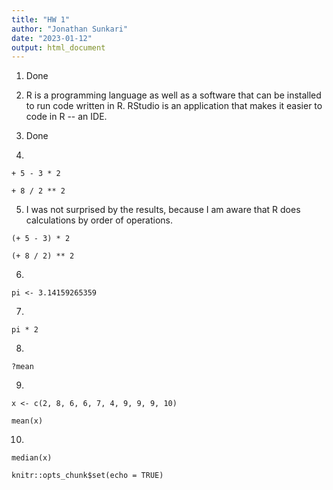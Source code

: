 ```yaml
---
title: "HW 1"
author: "Jonathan Sunkari"
date: "2023-01-12"
output: html_document
---
```

1. Done

2. R is a programming language as well as a software that can be installed to run code written in R. RStudio is an application that makes it easier to code in R -- an IDE. 

3. Done

4. 
```{r}
+ 5 - 3 * 2
```

```{r}
+ 8 / 2 ** 2
```

5. I was not surprised by the results, because I am aware that R does calculations by order of operations. 
```{r}
(+ 5 - 3) * 2
```

```{r}
(+ 8 / 2) ** 2
```

6. 
```{r}
pi <- 3.14159265359
```

7. 
```{r}
pi * 2
```

8.
```{r}
?mean
```

9. 
```{r}
x <- c(2, 8, 6, 6, 7, 4, 9, 9, 9, 10)

```
```{r}
mean(x)
```

10.
```{r}
median(x)
```


```{r setup, include=FALSE}
knitr::opts_chunk$set(echo = TRUE)
```

